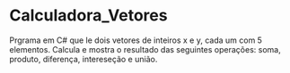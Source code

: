 # Calculadora_Vetores
Prgrama em C# que le dois vetores de inteiros x e y, cada um com 5 elementos. Calcula e mostra o resultado das seguintes operações: soma, produto, diferença, intereseção e união.
